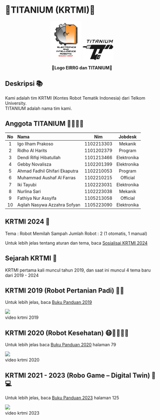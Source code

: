# 🤖TITANIUM (KRTMI)🤖
<p align="center"> 
  <img src="https://github.com/alfa934/about-krtmi-titanium/blob/main/src/LOGO%20EIRRG_white.png" width="20%">
  <img src="https://github.com/alfa934/about-krtmi-titanium/blob/main/src/logo%20titanium_white.png" width="20%">
</p>

<p align="center"><b>📌Logo EIRRG dan TITANIUM📌</b></p>

## Deskripsi 📚
Kami adalah tim KRTMI (Kontes Robot Tematik Indonesia) dari Telkom University.  <br>
TITANIUM adalah nama tim kami.


## Anggota TITANIUM 🏃‍♂️🏃‍♀️
| No | Nama | Nim | Jobdesk |
| :---: | :--- | :---: | :---: |
| 1 | Igo Ilham Prakoso | 1102213303 | Mekanik |
| 2 | Ridho Al Harits | 1101202379 | Program |
| 3 | Dendi Rifqi Hibatullah | 1101213466 | Elektronika |
| 4 | Gebby Novalisza | 1102201399 | Elektronika |
| 5 | Ahmad Fadhil Ghifari Ekaputra | 1102210053 | Program |
| 6 | Muhammad Aushaf Al Farras | 1102210215 | Official |
| 7 | Iki Tayubi | 1102223031 | Elektronika |
| 8 | Nurlina Sari | 1102223038 | Mekanik |
| 9 | Fathiya Nur Assyifa | 1105213058 | Official |
| 10 | Aqilah Nasywa Azzahra Sofyan | 1105223090 | Elektronika |


## KRTMI 2024 🚮
Tema : Robot Memilah Sampah
Jumlah Robot : 2 (1 otomatis, 1 manual)

Untuk lebih jelas tentang aturan dan tema, baca [Sosialisai KRTMI 2024](https://github.com/alfa934/about-krtmi-titanium/blob/main/Sosialisasi%20KRTMI%202024.pdf)


## Sejarah KRTMI 📜
KRTMI pertama kali muncul tahun 2019, dan saat ini muncul 4 tema baru dari 2019 - 2024


## KRTMI 2019 (Robot Pertanian Padi) 🍚🌾

Untuk lebih jelas, baca [Buku Panduan 2019](https://kontesrobotindonesia.id/data/2019/Panduan_KRTMI2019.pdf) 

[![](https://img.youtube.com/vi/F8-s5F6HJD4/0.jpg)](https://www.youtube.com/watch?v=F8-s5F6HJD4) <br>
video krtmi 2019


## KRTMI 2020 (Robot Kesehatan) 😷👨‍⚕️👩‍⚕️

Untuk lebih jelas baca [Buku Panduan 2020](https://kontesrobotindonesia.id/data/2020/PetunjukPelaksanaanKRIDaring2020.pdf) halaman 79

[![](https://img.youtube.com/vi/UGOeJeeyWH8/0.jpg)](https://www.youtube.com/watch?v=UGOeJeeyWH8) <br>
video krtmi 2020


## KRTMI 2021 - 2023 (Robo Game – Digital Twin) 🤖💻

Untuk lebih jelas, baca [Buku Panduan 2023](https://kontesrobotindonesia.id/data/2023/BukuPedomanKRI2023.pdf) halaman 125

[![](https://img.youtube.com/vi/y6UBAx4XsuY/0.jpg)](https://www.youtube.com/watch?v=y6UBAx4XsuY) <br>
video krtmi 2023
